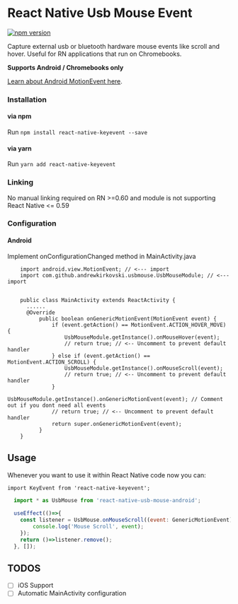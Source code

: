 # React Native Usb Mouse Event

[![npm version](https://badge.fury.io/js/react-native-usb-mouse-android.svg)](http://badge.fury.io/js/react-native-usb-mouse-android)

Capture external usb or bluetooth hardware mouse events like scroll and hover. Useful for RN applications that run on Chromebooks.

**Supports Android / Chromebooks only**

[Learn about Android MotionEvent here](https://developer.android.com/reference/android/view/MotionEvent).


### Installation

#### via npm

Run `npm install react-native-keyevent --save`

#### via yarn

Run `yarn add react-native-keyevent`

### Linking

No manual linking required on RN >=0.60 and module is not supporting React Native <= 0.59

### Configuration

#### Android

Implement onConfigurationChanged method in MainActivity.java

```
    import android.view.MotionEvent; // <--- import
    import com.github.andrewkirkovski.usbmouse.UsbMouseModule; // <--- import


    public class MainActivity extends ReactActivity {
      ......
      @Override
          public boolean onGenericMotionEvent(MotionEvent event) {
              if (event.getAction() == MotionEvent.ACTION_HOVER_MOVE) {
                  UsbMouseModule.getInstance().onMouseHover(event);
                  // return true; // <-- Uncomment to prevent default handler
              } else if (event.getAction() == MotionEvent.ACTION_SCROLL) {
                  UsbMouseModule.getInstance().onMouseScroll(event);
                  // return true; // <-- Uncomment to prevent default handler  
              }
              UsbMouseModule.getInstance().onGenericMotionEvent(event); // Comment out if you dont need all events
              // return true; // <-- Uncomment to prevent default handler
              return super.onGenericMotionEvent(event);
          }
    }
```

## Usage

Whenever you want to use it within React Native code now you can:

`import KeyEvent from 'react-native-keyevent';`

```javascript
  import * as UsbMouse from 'react-native-usb-mouse-android';
  
  useEffect(()=>{
    const listener = UsbMouse.onMouseScroll((event: GenericMotionEvent)=>{
        console.log('Mouse Scroll', event);
    });
    return ()=>listener.remove();
  }, []);
```

## TODOS

- [ ] iOS Support
- [ ] Automatic MainActivity configuration
